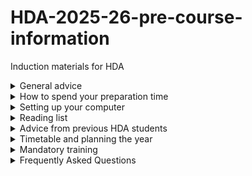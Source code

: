 # HDA-2025-26-pre-course-information
Induction materials for HDA

<details>
  <summary>General advice</summary>


  <p>The course you have just enrolled in is an intense course but don’t worry, by the end of the course you will see how far you have come and how much you have learned. Our students often tell us that Term 1 is less intense than Term 2, but we believe that depends on your background. Our students have a highly diverse range of backgrounds, and there will always be some students with very little experience of each particular subject. So don’t panic if you haven’t, for example, studied epidemiology before. Each module starts with the basics and, if you work hard, you will be on a steep learning curve and will reach a high level of understanding by the end of the course, even from a standing start.

Term 1 and Term 2 are constituted of the teaching modules and Term 3 is fully dedicated to the research project. The Term 1 modules will give you a solid foundation in epidemiology, statistics, and handling healthcare data, with an introduction to molecular epidemiology and a revision of course statistical and epidemiological concepts. You also get to brush-up or learn new programming skills with some of the Term 1 modules. Term 2 modules are more mathematically and computationally heavy but are all very practical and always aim to put things into the real-world context. Term 3 is where you get to put many of the things you have learned into practice on your individual research project. There are many group projects throughout the year where you apply many of the things you have learned but Term 3 is where you, as an individual, get to shine and really develop your research skills.

It an intense but very rewarding year. And to help to lower the gradient of your learning curve we have put together some some preparatory study ahead of the course in areas that you are less familiar with. This page aims to give you some pointers on how to spend that pre-course preparation time. There are some FAQs at the end of the page which aim to answer some questions more related to practical and organisational things. There is also a list of contacts in case you have any additional questions..</p>
</details>

<details>
  <summary>How to spend your preparation time</summary>
  <b><p>Statistics</b>
  
While the term 1 statistics course starts with the basics, the whole HDA course is based around a solid understanding of statistics and many concepts can take time to digest. So, if your stats is a bit rusty, you can make things easier on yourself by brushing ahead of the course. When you get to the machine learning module, an understanding of linear algebra will be a great asset. The course does provide optional maths refreshers in term one, which cover linear algebra, but if you haven’t studied it before then some pre-course revision may well be beneficial.

For a revision of statistical concepts we highly recommend you begin your preparation by following the first few weeks of the Imperial Introduction to Statistics for Public Health course. This is particularly useful if you have not done any basic maths or statistics in some time.

If you still have time (after the coding prep and computer set-up in the sections further below), here are some other useful statistics and linear algebra resources.

<b>Coursera courses</b>

Statistics with R
Biostatistics in Public Health: Coursera
Mathematics for Machine Learning: Linear Algebra
Youtube Channels

3Blue1Brown
StatQuest with Josh Starmer
Khan Academy

Statistics and Probability: Khan Academy
Learning to code
Everything we do on the HDA course is underpinned by an ability to code. As with everything else, you will be well trained in coding throughout the course, and we do not assume or require any prior experience. However, in the very early stages of learning to code it can take a long time to solve simple problems, so you can certainly make things easier on yourself by getting through this very early stage before the course, so you’re not doing the frustrating slow bit at the same time as studying epidemiology, statistics, etc.

The HDA course primarily uses R. If you don’t have R already installed on your computer, you can follow the instructions provided on this webpage in the section Setting up your computer. There are numerous free or cheap resources online for getting started, some of which are recommended below in Free R resources.

Once you have set up R, the course team highly recommends you complete the below courses on DataCamp, before induction week. To access the DataCamp courses, you need to use your Imperial email account.

Introduction to R
Intermediate R
Data Visualization in R
Introduction to Importing Data in R
If you are already familiar with R or you are a beginner and have completed the above, here are some more advanced courses from DataCamp you might want to complete:

Introduction to the Tidyverse
Data Manipulation with dplyr
Joining Data with dplyr
Cleaning Data in R
Introduction to Data Visualization with ggplot2
Free R resources
Please note the resources below are free but some may require payment if you want to obtain a certificate.

Free R Tutorial - R Basics - R Programming Language Introduction

Excellent intro to R, starting from the very beginning. Free to take the course – you only have to pay if you want the certificate.

Free R Tutorial - R, ggplot, and Simple Linear Regression

A gentle introduction to using R for data manipulation, visualisation, statistics and simple ML. Free to take the course – you only have to pay if you want the certificate.

<b>R for statistics</b>

A really thorough guide to using R for statistics

erikgahner/awesome-ggplot2

A great curated list of resources for R programming
</details>

<details>
  <summary>Setting up your computer</summary>
  
  <p>You will be using R extensively throughout the year. R is a widely used programming language for statistical analyses and machine learning (see https://www.r-project.org/about.html) and can be aided by the use of Rstudio (highly recommended), which is a graphical user interface for R. To use both of these in the course, you will need to install R, Rstudio and some R packages on your personal laptop. Please follow the instructions below to complete the installation prior to course commencement. We will have a dedicated session during induction week to help troubleshoot any problems you encounter with the installation.

<b>Installing R</b>
First download and install R (version 4.4.1) from the CRAN.

R for Mac OS X

For Mac users

Download R-4.4.1 for Windows. The R-project for statistical computing.

For Windows users

The Comprehensive R Archive Network

For Linux users

Installing RStudio
R Studio is an integrated development environment for R. You can download the Open Source R Studio Desktop from this link:

Download RStudio

Install required packages in R
There are two main repositories of R packages (sets of built-in R functions): the CRAN (Comprehensive R Archive Network) and Bioconductor. Once both R and R Studio are installed, you can open RStudio and install the required packages by running the following code:

```r
### First we create a function that checks if you have the package installed 
### and, if you don't have it, installs the package
checkInstallPackage <- function(package.list){
  new.packages <- package.list[!(package.list %in% installed.packages()[,"Package"])]
  print(paste(length(new.packages), "packages require installation. Installing now"))
  if(length(new.packages)) install.packages(new.packages)
}
### Now we have a function, we can pass a list of the packages we will be 
### using on the course into the function, and install them all in one go
# first we create the list of packages
package.list <- c("e1071", "optparse", "tidyverse", "mvoutlier", "pcaMethods",
			"imputeLCMD", "lme4", "RColorBrewer", "VennDiagram", "glmnet", "omics","stringr",
			"utils","dplyr", "ROCR", "ggplot2", "ggfortify", "survival", "igraph", "corpcor",
			"ppcor", "abind", "parallel")
# now we run the function
checkInstallPackage(package.list)
# this may take some time to run #
### Installing some packages from Bioconductor ###
# some of the packages we use are only available on bioconductor and these need 
# to be installed separately. Run this code to install these packages.
# You may receive a prompt "Update all/some/none? [a/s/n]:" – 
# if you see this, type "a" and press enter
if (!"pcaMethods" %in% rownames(installed.packages())) {
  if (!requireNamespace("BiocManager",
                        quietly = TRUE))
    install.packages("BiocManager")
  BiocManager::install("pcaMethods")
}
if (!"impute" %in% rownames(installed.packages())) {
  if (!requireNamespace("BiocManager",
                        quietly = TRUE))
    install.packages("BiocManager")
  BiocManager::install("impute")
}
```

Once you have run all these lines of code, please make sure that all the packages have been properly installed. They should all be listed in the “Packages” tab (bottom right hand quadrant of R Studio):</p>
</details>

<details>
  <summary>Reading list</summary>
  <p><b>Epidemiology</b>

<b>Recommended reading</b>

Oxford Handbook of Epidemiology for Clinicians. Ward et al. https://oxfordmedicine.com/view/10.1093/med/9780198529880.001.0001/med-9780198529880

Basic Epidemiology Bonita et al. Available free of charge from: https://apps.who.int/iris/bitstream/handle/10665/43541/9241547073_eng.pdf?sequence=1
Other good introductory epidemiology books

Epidemiology(Fifth edition.). Szklo, M. and Nieto, F.J. (2014). Burlington, Massachusetts,Jones & Bartlett Learning (approx. £93). Available to purchase from: https://blackwells.co.uk/bookshop/product/9781449604691?gclid=Cj0KCQjwwqXMBRCDARIsAD-AQ2g9wGEkLUMAkkoIY_FO62AVEVFj2neeE93lnZKq–zCsJF7IuAp65kaAgAKEALw_wcB

Gordis Epidemiology. Gordis, L. (2014). Philadelphia, PA: Elsevier Saunders (approx. £35). Available to purchase from: https://www.uk.elsevierhealth.com/epidemiology-9781455737338.html

Epidemiology: Beyond the Basics. Ward H, Toledano M, Shaddick G, Davies B, Elliott P (2012) . Oxford University Press, Oxford UK. (Amazon price £26).

Essential epidemiology: an introduction for students and health professionals. Webb, P., Bain, C. and Page, A., 2016. . Cambridge University Press. https://www.amazon.co.uk/Essential-Epidemiology-Introduction-Students-Professionals/dp/0521177316

Biology for OMICs cheat sheet

Some of the former students and teaching staff on the course have put together a nice cheat sheet with some of the concepts you will need to pickup throughout the course. You will review these in Molecular Epidemiology or in our optional Molecular Biology classes but this is a great starting point.

<b>Statistics</b>

Essential Medical Statistics. Kirkwood B and Sterne J (2003) (2nd ed). Blackwell Science Ltd. https://www.amazon.co.uk/Essential-Medical-Statistics-Essentials-Kirkwood/dp/0865428719 Chapters 2–5 will support what you learn in the term 1 statistics module.

An Introduction to Medical Statistics. Bland M (2015) (4th ed). Oxford University Press. An alternative excellent standard text book. This includes multiple choice and other questions at the end of chapters, which may be useful for revision purposes. http://www-users.york.ac.uk/~mb55/intro/introcon.htm (accessed 25 July 2017) contains useful additional material. Chapters 4–7 will support what you learn in the term 1 statistics module.

R programming
Hands-on programming with R, Garrett Grolemund. https://rstudio-education.github.io/hopr/index.html.</p>
</details>

<details>
  <summary>Advice from previous HDA students</summary>
  
  <p>We asked former students of the HDA course what advice they would give their past selves before starting the course. Their responses are below.

<b>Before starting the course</b>

My advice would be: if you are a biologist and have not done maths in a while, take a linear algebra course as a MOOC maybe. If you have questions, ask! Never be afraid of being curious!

Don’t be disheartened when you don’t have a clue what’s happening in R or python if you have zero prior coding experience - it’s a steep learning curve but you’ll pick it up. Coding is the sort of thing where there’s a certain level of understanding beyond which everything just seems very understandable, and before that level it just seems super overwhelming. Just the ability to understand the syntax in R and the different nuances etc gives you the ability to understand and search every problem on stack overflow. You don’t need to know a load of functions off by heart.

If possible, do some of the data camp courses BEFORE starting the MSc

Take an intro linear algebra course and don’t just rely on the math refreshers

<b>Throughout the course</b>

Organise and document everything during projects: scripts, data, notes etc. You will definitely revisit old code and old notes

Be proactive, ask question and use the resources that are made available to you (the people around you and the lecturers)
Keep your notes and code organised, I kept referring back to past tutorials in the project, and having a filing system from the beginning of the project made this so much quicker.

Don’t think you’re the only one who doesn’t understand something. There’s a huge range of pre-existing skills and knowledge in the other people in the class and inevitably you’ll know less about some stuff and more about other stuff than your pals

Especially with the wide range of skill sets in the program, whenever I didn’t get something I knew at least a quarter of our program did and had to fight my self consciousness to ask the question. Also lecturers are really nice I would have asked a few more questions had I not been worried about looking like an idiot

Get to know the people on the course and work with them – everyone has different strengths and will pick things up at different rates and it really helped this year working together to understand things.

Capitalise on your classmates’ knowledge! It’s a nice symbiotic relationship

Start projects earlier.

Revise the second term lectures such that there are some baby steps leading to the big equations

Summer quarter advice - make sure they have data you want to work with.

Advice for the thesis: get your references and stuff organised and maybe don’t wait too much before writing some stuff.</p>
</details>

<details>
 <summary>Timetable and planning the year</summary>

 
  <p>The MSc HDA-ML is an intensive course. In general, taught/supervised classes will take place between 9.30am and 5pm from Monday to Friday. However, the exact times may vary depending on the module and the amount of pre-reading and pre-sessional exercises students need to carry out. More details regarding the timetable will be sent to you in September.

Below are provisional Imperial College terms dates for 2024-25. Please note that some assessments submission and examination dates fall outside regular College term dates</p>

# <h2>College Term Dates</h2>
<table border="1">
  <tr><th>Term</th><th>Dates</th></tr>
  <tr><td>Autumn Term</td><td>27 September 2025 - 12 December 2025</td></tr>
  <tr><td>Spring Term</td><td>3 January 2026 - 20 March 2026</td></tr>
  <tr><td>Spring Break</td><td>16 February 2026 - 22 February 2026</td></tr>
  <tr><td>Summer Term</td><td>25 April 2026 - 26 June 2026</td></tr>
</table>

# <h2>Examination Dates</h2>
<table border="1">
  <tr><th>Exam Period</th><th>Dates</th></tr>
  <tr><td>Exam Period 1</td><td>5 - 9 January 2026</td></tr>
  <tr><td>Exam Period 2</td><td>20 April - 11 May 2026</td></tr>
</table>

# <h2>Summer Project Dates</h2>
<table border="1">
  <tr><th>Milestone</th><th>Date</th></tr>
  <tr><td>Start</td><td>4 May 2026</td></tr>
  <tr><td>Background Presentation</td><td>(Provisional) Week of 1 June 2026</td></tr>
  <tr><td>Final Presentation</td><td>(Provisional) Week of 14 September 2026</td></tr>
</table>

# <h2>Closure Dates</h2>
<table border="1">
  <tr><th>Holiday</th><th>Dates</th></tr>
  <tr><td>Christmas/New Year</td><td>22 December 2025 - 2 January 2026 (Reopens 5 January 2026)</td></tr>
  <tr><td>Easter Holiday</td><td>1 April 2026 - 7 April 2026 (Reopens 23 April 2026)</td></tr>
  <tr><td>Early May Bank Holiday</td><td>4 May 2026</td></tr>
  <tr><td>Spring Bank Holiday</td><td>25 May 2026</td></tr>
  <tr><td>Summer Bank Holiday</td><td>31 August 2026</td></tr>
</table>
</details>


<details>
  <summary>Mandatory training</summary>

<p><b>Plagiarism Awareness</b>
  <p>The conduct of most epidemiology and public health research requires collection, storage, and processing of personal data. As a controller for most of the personal data it processes, Imperial College London is committed to full compliance with the applicable data protection legislation, including the UK General Data Protection Regulation (GDPR) and the Data Protection Act 2018.

As you may handle personal and sensitive personal data through teaching and research activities, you are required to complete a Data Protection Awareness e-learning course, which includes best practice and scenarios for maintaining data security, an overview of the data protection regulations, compliance, rights and enforcement.

You can only complete the course once you are enrolled as an Imperial student, and are encouraged to complete it before the course commences. Once you have enrolled with Imperial, you can access and complete the Data Protection Awareness course on Blackboard Learn. Instructions for course enrolment are outlined on Imperial Essentials

<b>Plagiarism Awareness</b>

As an Imperial College London student, you will be required to use and share academic information ethically, with academic integrity and in accordance with Imperial College’s Examination & Assessment: Academic Integrity Policy.

To support compliance with this policy, you are required to complete a Plagiarism Awareness Course, developed by the Graduate School in conjunction with the Library. It aims to equip all Imperial postgraduate students with a working knowledge of the concept of plagiarism and how to avoid it. You should be auto-enrolled to this course; instructions for manual enrolment are also on the College website.

<b>Attributes and Aspirations (Recommended)</b>

Attributes and Aspirations is an interactive, practical, flexible online short course designed to support you make decisions on your professional future. It was created based on research into the skills employers and PhD programmes look for, so you can be sure they are the skills that you really need. AA offers topics like teamworking, decision making, communication, as well as career planning and interview preparation skills. You can enrol and complete them when you need them on a timeline that works for you! Visit the Skills Map to explore what skills you can practice and where to find them.

By enrolling on AA

You can develop key skills that will help with your Master’s study and in your future.
You will access content that designed specifically for Imperial College Postgraduate students in your faculty.
You will receive a certificate for each module you complete, but there are no formal assessments on the course.</p>
</details>

<details>
  <summary>Frequently Asked Questions</summary>
  
  <b><p>1. Do you have any suggestions for finding accommodation in London?</b>
When searching for accommodation, take note of the campus where most of your classes will be delivered. The MSc Health Data Analytics and Machine Learning course is based at the White City Campus in West London. However, some of your classes might take place at the Charing Cross Campus in Hammersmith and in the South Kensington Campus but the majority will be held at White City in the School of Public Health.

For additional information on accommodation, visit the Imperial College Accommodation website.

<b>2. How much money will I need to live and study in London for a year?</b>
Please visit the Imperial Living in London website for detailed information.

You will need to travel between campuses by bus, bicycle or underground train. Some journeys may be convenient on foot.

<b>3. What is my tuition fee status?</b>
Please visit the Imperial Fees and Funding website for the most up to date information on tuition fees.

<b>4. How and when should I send official documents (e.g. degree certificates)?</b>
Official documents need to be sent to Registry as soon as they are requested . Please check My Imperial portal for instructions on how to send these. All outstanding conditions of your offer will have to be met before you can be offered an unconditional place and register as a student. Registering as a student is a pre-requisite for joining the course. For any questions regarding your documents and outstanding conditions, you can contact Registry directly

<b>5. When does the course start?</b>

The MSc Health Data Analytics and Machine Learning Course starts on 30th of September 2024. Further details of the first week of term (i.e. ‘Induction Week’) will be sent via email.</b>

For international students, Imperial College London organises some orientation events prior to the official start of the course. Please visit the International Students Webpages for further information.

<b>6. I’m an international student – what else should I consider or do before my arrival?</b>
Please bear in mind that you may need a visa and vaccinations before your arrival. If you think you will not be able to obtain the visa in time for the start of the course please contact the Postgraduate Education Coordinator, Jo Tite: j.tite at imperial.ac.uk

You may also want to familiarise yourself with information on how to open a bank account, and how to find a general medical practitioner (GP) after your arrival. Options for GP services include the Imperial College Health Centre in South Kensington or other services closer to your chosen accommodation.

Please also make active use of the general information resources for international students at Imperial.

<b>7. Where does teaching take place?</b>
Teaching takes place most at the White City Campus in the School of Public Health. Occasionally you might have some classes in South Kensington and in Hammersmith. This will depend on the modules taken.

Please familiarise yourself with Imperial campuses and maps

Note: The name of the campus may not correspond to the name of the nearest Underground station. For example, the Charing Cross campus is not near the Charing Cross tube station (but is between Hammersmith and Baron’s Court stations), and the Hammersmith campus is not near Hammersmith station.

<b>8. Do you have a reading list of books to prepare for the course?</b>
We encourage you to do some general preparatory reading; we have attached a list of key texts. However, we do not anticipate prior learning in the subject matters, and the modules are taught starting from a basic level – so there will be adequate opportunities to learn the subjects even if you have never taken these modules beforehand. During term time, you would need to dedicate the allotted time for independent study as well as actively attend the live sessions and lectures.

<b>Is there other preparation that I should do before starting the course?</b>
You will be required to use software to prepare written reports and prepare slides to accompany presentations. Our computer facilities (see below) offer you access to Microsoft Excel, PowerPoint and Word for this purpose. If you are not familiar with these programmes, you might want to familiarise yourself with them before the course commences. Other software such as R for statistical analysis will be taught on the Course (please see the accompanying R preparation guide). In addition, communication and teaching software such as padlet will be introduced in induction week.

<b>10. Will I need to buy a calculator?</b>
You will need to do calculations for practicals and homework, where you can use laptops and/or mobile phones, so it may not be necessary to buy a calculator.

If you decide to buy a calculator, we recommend that you use the CASIO fx-85GT Plus (£9-10). However, any standard scientific calculator should also be fine, so if you already have one, there is no need to buy another one. Importantly, you should check that the calculator has functions to calculate log (bases 2 and 10), exponentials, arithmetic means, standard deviations (S.D.), variance, geometric means, and square roots. We advise that you become familiar with these basic functions of your calculator before your arrival.

<b>11. What books do I need to buy for the course?</b>
There is a core reading list of texts in addition to the books recommended for your pre-sessional reading. You will receive a handbook containing links to the core reading lists, when you arrive. These key texts will be available in the library (and mostly online), so choosing to buy any of the books will be up to you in case you want to retain a personal copy.

<b>12. Do I need to choose my own summer project topic?</b>
The summer months in Term 3 are dedicated to full-time work on a research project. We provide students with a list of potential summer project topics at the start of Term 2 (in January), and advise that you start thinking about possible projects before this. Alternatively, you may wish to submit your own project ideas for approval. Your idea for a summer project, must be supported by a member of staff within the School of Public Health who is also willing to supervise the project. If you already have project ideas in mind, please discuss these with your personal tutor or the course organisers soon after your arrival.

<b>13. Who should I contact if I have any further questions?</b>
If you have any further questions, please consult the following key contacts or resources:

The Registry team for queries on your application, outstanding conditions, fee status, and registration status.
Postgraduate Education Co-ordinator, Ms Jo Tite (email: j.tite at imperial.ac.uk), for queries on timetables, induction week or any other administrative issues

Please familiarise yourself with information about postgraduate studies, and further information collated for new postgraduate students before you arrive.

Acknowledgements
We would like to thank Dr Matt Whitaker for creating the first version of this page for the cohort of 2020-2021. The maintenance of this page is done by the School of Public Health teaching team. For any questions regarding this page, please contact sph.pgteachingoc@imperial.ac.uk.</p>
</details>
